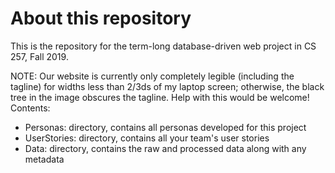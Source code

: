 # About this repository
This is the repository for the term-long database-driven web project in CS 257, Fall 2019.

NOTE: Our website is currently only completely legible (including the tagline) for widths less than 2/3ds of my laptop screen; otherwise, the black tree in the image obscures the tagline. Help with this would be welcome! 
Contents:
- Personas: directory, contains all personas developed for this project
- UserStories: directory, contains all your team's user stories
- Data: directory, contains the raw and processed data along with any metadata
